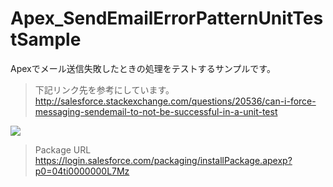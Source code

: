 Apex_SendEmailErrorPatternUnitTestSample
========================================

Apexでメール送信失敗したときの処理をテストするサンプルです。  
  
>下記リンク先を参考にしています。  
>http://salesforce.stackexchange.com/questions/20536/can-i-force-messaging-sendemail-to-not-be-successful-in-a-unit-test  
  
<img src="http://cdn-ak.f.st-hatena.com/images/fotolife/t/tyoshikawa1106/20131210/20131210230731.png" />  
  
>Package URL  
>https://login.salesforce.com/packaging/installPackage.apexp?p0=04ti0000000L7Mz
